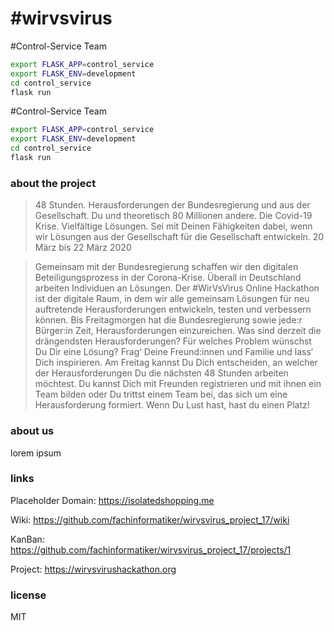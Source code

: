 # #wirvsvirus

#Control-Service Team

```bash
export FLASK_APP=control_service
export FLASK_ENV=development
cd control_service
flask run
```

#Control-Service Team

```sh
export FLASK_APP=control_service
export FLASK_ENV=development
cd control_service
flask run
```

### about the project

>48 Stunden. Herausforderungen der Bundesregierung und aus der Gesellschaft. Du und theoretisch 80 Millionen andere. Die Covid-19 Krise. Vielfältige Lösungen.
>Sei mit Deinen Fähigkeiten dabei, wenn wir Lösungen aus der Gesellschaft für die Gesellschaft entwickeln.
> 20 März bis 22 März 2020

>Gemeinsam mit der Bundesregierung schaffen wir den digitalen Beteiligungsprozess in der Corona-Krise. Überall in Deutschland arbeiten Individuen an Lösungen. Der #WirVsVirus Online Hackathon ist der digitale Raum, in dem wir alle gemeinsam Lösungen für neu auftretende Herausforderungen entwickeln, testen und verbessern können.
>Bis Freitagmorgen hat die Bundesregierung sowie jede:r Bürger:in Zeit, Herausforderungen einzureichen. Was sind derzeit die drängendsten Herausforderungen? Für welches Problem wünschst Du Dir eine Lösung? Frag‘ Deine Freund:innen und Familie und lass‘ Dich inspirieren. 
>Am Freitag kannst Du Dich entscheiden, an welcher der Herausforderungen Du die nächsten 48 Stunden arbeiten möchtest. Du kannst Dich mit Freunden registrieren und mit ihnen ein Team bilden oder Du trittst einem Team bei, das sich um eine Herausforderung formiert. Wenn Du Lust hast, hast du einen Platz! 

### about us

lorem ipsum

### links

Placeholder Domain: https://isolatedshopping.me

Wiki: https://github.com/fachinformatiker/wirvsvirus_project_17/wiki

KanBan: https://github.com/fachinformatiker/wirvsvirus_project_17/projects/1

Project: https://wirvsvirushackathon.org

### license

MIT
